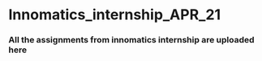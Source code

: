 # Innomatics_internship_APR_21
### All the assignments from innomatics internship are uploaded here
